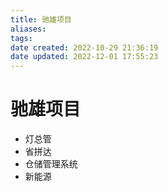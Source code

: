 ```yaml
---
title: 驰雄项目
aliases: 
tags: 
date created: 2022-10-29 21:36:19
date updated: 2022-12-01 17:55:23
---
```


# 驰雄项目

- 灯总管
- 省拼达
- 仓储管理系统
- 新能源
